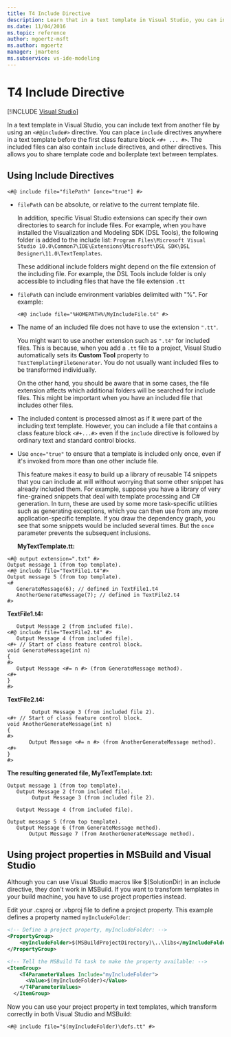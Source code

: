 ```yaml
---
title: T4 Include Directive
description: Learn that in a text template in Visual Studio, you can include text from another file by using an <#@include#> directive.
ms.date: 11/04/2016
ms.topic: reference
author: mgoertz-msft
ms.author: mgoertz
manager: jmartens
ms.subservice: vs-ide-modeling
---
```

# T4 Include Directive

 [!INCLUDE [Visual Studio](~/includes/applies-to-version/vs-windows-only.md)]

In a text template in Visual Studio, you can include text from another file by using an `<#@include#>` directive. You can place `include` directives anywhere in a text template before the first class feature block `<#+ ... #>`. The included files can also contain `include` directives, and other directives. This allows you to share template code and boilerplate text between templates.

## Using Include Directives

```
<#@ include file="filePath" [once="true"] #>
```

- `filePath` can be absolute, or relative to the current template file.

   In addition, specific Visual Studio extensions can specify their own directories to search for include files. For example, when you have installed the Visualization and Modeling SDK (DSL Tools), the following folder is added to the include list: `Program Files\Microsoft Visual Studio 10.0\Common7\IDE\Extensions\Microsoft\DSL SDK\DSL Designer\11.0\TextTemplates`.

   These additional include folders might depend on the file extension of the including file. For example, the DSL Tools include folder is only accessible to including files that have the file extension `.tt`

- `filePath` can include environment variables delimited with "%". For example:

  ```
  <#@ include file="%HOMEPATH%\MyIncludeFile.t4" #>
  ```

- The name of an included file does not have to use the extension `".tt"`.

   You might want to use another extension such as `".t4"` for included files. This is because, when you add a `.tt` file to a project, Visual Studio automatically sets its **Custom Tool** property to `TextTemplatingFileGenerator`. You do not usually want included files to be transformed individually.

   On the other hand, you should be aware that in some cases, the file extension affects which additional folders will be searched for include files. This might be important when you have an included file that includes other files.

- The included content is processed almost as if it were part of the including text template. However, you can include a file that contains a class feature block `<#+...#>` even if the `include` directive is followed by ordinary text and standard control blocks.

- Use `once="true"` to ensure that a template is included only once, even if it's invoked from more than one other include file.

   This feature makes it easy to build up a library of reusable T4 snippets that you can include at will without worrying that some other snippet has already included them.  For example, suppose you have a library of very fine-grained snippets that deal with template processing and C# generation.  In turn, these are used by some more task-specific utilities such as generating exceptions, which you can then use from any more application-specific template. If you draw the dependency graph, you see that some snippets would be included several times. But the `once` parameter prevents the subsequent inclusions.

  **MyTextTemplate.tt:**

```
<#@ output extension=".txt" #>
Output message 1 (from top template).
<#@ include file="TextFile1.t4"#>
Output message 5 (from top template).
<#
   GenerateMessage(6); // defined in TextFile1.t4
   AnotherGenerateMessage(7); // defined in TextFile2.t4
#>
```

 **TextFile1.t4:**

```
   Output Message 2 (from included file).
<#@ include file="TextFile2.t4" #>
   Output Message 4 (from included file).
<#+ // Start of class feature control block.
void GenerateMessage(int n)
{
#>
   Output Message <#= n #> (from GenerateMessage method).
<#+
}
#>
```

 **TextFile2.t4:**

```
        Output Message 3 (from included file 2).
<#+ // Start of class feature control block.
void AnotherGenerateMessage(int n)
{
#>
       Output Message <#= n #> (from AnotherGenerateMessage method).
<#+
}
#>
```

 **The resulting generated file, MyTextTemplate.txt:**

```
Output message 1 (from top template).
   Output Message 2 (from included file).
        Output Message 3 (from included file 2).

   Output Message 4 (from included file).

Output message 5 (from top template).
   Output Message 6 (from GenerateMessage method).
       Output Message 7 (from AnotherGenerateMessage method).
```

## <a name="msbuild"></a> Using project properties in MSBuild and Visual Studio
 Although you can use Visual Studio macros like $(SolutionDir) in an include directive, they don't work in MSBuild. If you want to transform templates in your build machine, you have to use project properties instead.

 Edit your .csproj or .vbproj file to define a project property. This example defines a property named `myIncludeFolder`:

```xml
<!-- Define a project property, myIncludeFolder: -->
<PropertyGroup>
    <myIncludeFolder>$(MSBuildProjectDirectory)\..\libs</myIncludeFolder>
</PropertyGroup>

<!-- Tell the MSBuild T4 task to make the property available: -->
<ItemGroup>
    <T4ParameterValues Include="myIncludeFolder">
      <Value>$(myIncludeFolder)</Value>
    </T4ParameterValues>
  </ItemGroup>
```

 Now you can use your project property in text templates, which transform correctly in both Visual Studio and MSBuild:

```
<#@ include file="$(myIncludeFolder)\defs.tt" #>
```

